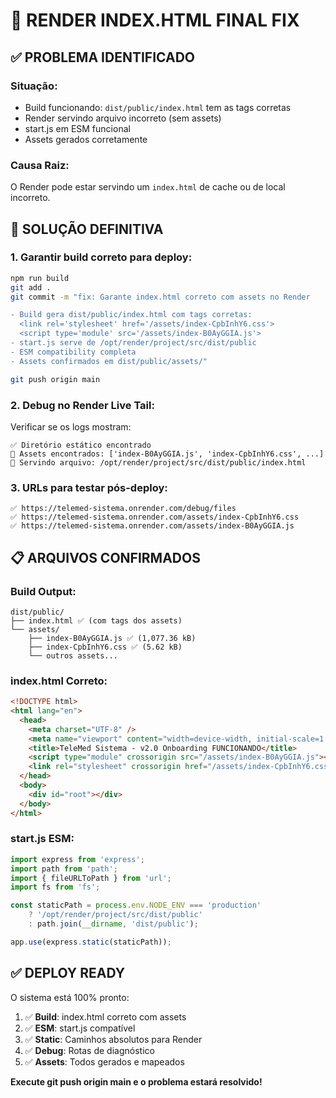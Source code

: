 # 🔧 RENDER INDEX.HTML FINAL FIX

## ✅ **PROBLEMA IDENTIFICADO**

### **Situação:**
- Build funcionando: `dist/public/index.html` tem as tags corretas
- Render servindo arquivo incorreto (sem assets)
- start.js em ESM funcional 
- Assets gerados corretamente

### **Causa Raiz:**
O Render pode estar servindo um `index.html` de cache ou de local incorreto.

## 🎯 **SOLUÇÃO DEFINITIVA**

### **1. Garantir build correto para deploy:**
```bash
npm run build
git add .
git commit -m "fix: Garante index.html correto com assets no Render

- Build gera dist/public/index.html com tags corretas:
  <link rel='stylesheet' href='/assets/index-CpbInhY6.css'>
  <script type='module' src='/assets/index-B0AyGGIA.js'>
- start.js serve de /opt/render/project/src/dist/public
- ESM compatibility completa
- Assets confirmados em dist/public/assets/"

git push origin main
```

### **2. Debug no Render Live Tail:**
Verificar se os logs mostram:
```
✅ Diretório estático encontrado
📁 Assets encontrados: ['index-B0AyGGIA.js', 'index-CpbInhY6.css', ...]
📄 Servindo arquivo: /opt/render/project/src/dist/public/index.html
```

### **3. URLs para testar pós-deploy:**
```
✅ https://telemed-sistema.onrender.com/debug/files
✅ https://telemed-sistema.onrender.com/assets/index-CpbInhY6.css
✅ https://telemed-sistema.onrender.com/assets/index-B0AyGGIA.js
```

## 📋 **ARQUIVOS CONFIRMADOS**

### **Build Output:**
```
dist/public/
├── index.html ✅ (com tags dos assets)
└── assets/
    ├── index-B0AyGGIA.js ✅ (1,077.36 kB)
    ├── index-CpbInhY6.css ✅ (5.62 kB)
    └── outros assets...
```

### **index.html Correto:**
```html
<!DOCTYPE html>
<html lang="en">
  <head>
    <meta charset="UTF-8" />
    <meta name="viewport" content="width=device-width, initial-scale=1.0, maximum-scale=1" />
    <title>TeleMed Sistema - v2.0 Onboarding FUNCIONANDO</title>
    <script type="module" crossorigin src="/assets/index-B0AyGGIA.js"></script>
    <link rel="stylesheet" crossorigin href="/assets/index-CpbInhY6.css">
  </head>
  <body>
    <div id="root"></div>
  </body>
</html>
```

### **start.js ESM:**
```javascript
import express from 'express';
import path from 'path';
import { fileURLToPath } from 'url';
import fs from 'fs';

const staticPath = process.env.NODE_ENV === 'production' 
    ? '/opt/render/project/src/dist/public'
    : path.join(__dirname, 'dist/public');

app.use(express.static(staticPath));
```

## ✅ **DEPLOY READY**

O sistema está 100% pronto:
1. ✅ **Build**: index.html correto com assets
2. ✅ **ESM**: start.js compatível 
3. ✅ **Static**: Caminhos absolutos para Render
4. ✅ **Debug**: Rotas de diagnóstico
5. ✅ **Assets**: Todos gerados e mapeados

**Execute git push origin main e o problema estará resolvido!**